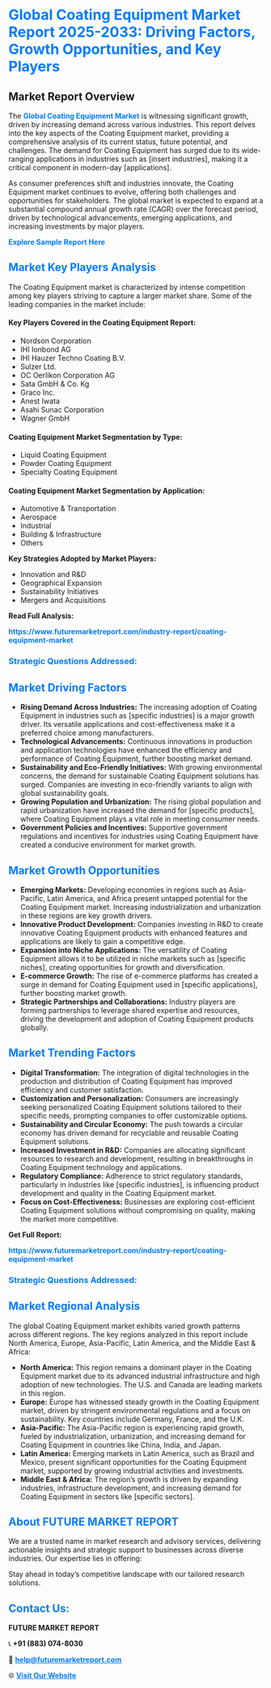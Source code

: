 <h1 style="color: #007BFF;">Global Coating Equipment Market Report 2025-2033: Driving Factors, Growth Opportunities, and Key Players</h1>

<section id="overview">
<h2>Market Report Overview</h2>
<p>The <a href="https://www.futuremarketreport.com/industry-report/coating-equipment-market" style="color: #007BFF; text-decoration: none;"><strong>Global Coating Equipment Market</strong></a> is witnessing significant growth, driven by increasing demand across various industries. This report delves into the key aspects of the Coating Equipment market, providing a comprehensive analysis of its current status, future potential, and challenges. The demand for Coating Equipment has surged due to its wide-ranging applications in industries such as [insert industries], making it a critical component in modern-day [applications].</p>
<p>As consumer preferences shift and industries innovate, the Coating Equipment market continues to evolve, offering both challenges and opportunities for stakeholders. The global market is expected to expand at a substantial compound annual growth rate (CAGR) over the forecast period, driven by technological advancements, emerging applications, and increasing investments by major players.</p>
</section>

<section id="overview">
<p><a href="https://www.futuremarketreport.com/request-sample/reportId=103649" style="color: #007BFF; text-decoration: none;"><strong>Explore Sample Report Here</strong></a></p>
</section>

<section id="key-players">
<h2 style="color: #007BFF;">Market Key Players Analysis</h2>
<p>The Coating Equipment market is characterized by intense competition among key players striving to capture a larger market share. Some of the leading companies in the market include:</p>
<h4>Key Players Covered in the Coating Equipment Report:</h4>
<ul><li>Nordson Corporation</li><li>IHI Ionbond AG</li><li>IHI Hauzer Techno Coating B.V.</li><li>Sulzer Ltd.</li><li>OC Oerlikon Corporation AG</li><li>Sata GmbH &amp; Co. Kg</li><li>Graco Inc.</li><li>Anest Iwata</li><li>Asahi Sunac Corporation</li><li>Wagner GmbH</li></ul>
<h4>Coating Equipment Market Segmentation by Type:</h4>
<ul><li>Liquid Coating Equipment</li><li>Powder Coating Equipment</li><li>Specialty Coating Equipment</li></ul>

<h4>Coating Equipment Market Segmentation by Application:</h4>
<ul><li>Automotive &amp; Transportation</li><li>Aerospace</li><li>Industrial</li><li>Building &amp; Infrastructure</li><li>Others</li></ul>
<p><strong>Key Strategies Adopted by Market Players:</strong></p>
<ul>
<li>Innovation and R&D</li>
<li>Geographical Expansion</li>
<li>Sustainability Initiatives</li>
<li>Mergers and Acquisitions</li>
</ul>
</section>

<section>
<p><strong>Read Full Analysis: </strong></p><a href="https://www.futuremarketreport.com/industry-report/coating-equipment-market" style="color: #007BFF; text-decoration: none;"><strong>https://www.futuremarketreport.com/industry-report/coating-equipment-market</strong></a>
<h3 style="color: #007BFF;">Strategic Questions Addressed:</h3>
</section>

<section id="driving-factors">
<h2 style="color: #007BFF;">Market Driving Factors</h2>
<ul>
<li><strong>Rising Demand Across Industries:</strong> The increasing adoption of Coating Equipment in industries such as [specific industries] is a major growth driver. Its versatile applications and cost-effectiveness make it a preferred choice among manufacturers.</li>
<li><strong>Technological Advancements:</strong> Continuous innovations in production and application technologies have enhanced the efficiency and performance of Coating Equipment, further boosting market demand.</li>
<li><strong>Sustainability and Eco-Friendly Initiatives:</strong> With growing environmental concerns, the demand for sustainable Coating Equipment solutions has surged. Companies are investing in eco-friendly variants to align with global sustainability goals.</li>
<li><strong>Growing Population and Urbanization:</strong> The rising global population and rapid urbanization have increased the demand for [specific products], where Coating Equipment plays a vital role in meeting consumer needs.</li>
<li><strong>Government Policies and Incentives:</strong> Supportive government regulations and incentives for industries using Coating Equipment have created a conducive environment for market growth.</li>
</ul>
</section>

<section id="growth-opportunities">
<h2 style="color: #007BFF;">Market Growth Opportunities</h2>
<ul>
<li><strong>Emerging Markets:</strong> Developing economies in regions such as Asia-Pacific, Latin America, and Africa present untapped potential for the Coating Equipment market. Increasing industrialization and urbanization in these regions are key growth drivers.</li>
<li><strong>Innovative Product Development:</strong> Companies investing in R&D to create innovative Coating Equipment products with enhanced features and applications are likely to gain a competitive edge.</li>
<li><strong>Expansion into Niche Applications:</strong> The versatility of Coating Equipment allows it to be utilized in niche markets such as [specific niches], creating opportunities for growth and diversification.</li>
<li><strong>E-commerce Growth:</strong> The rise of e-commerce platforms has created a surge in demand for Coating Equipment used in [specific applications], further boosting market growth.</li>
<li><strong>Strategic Partnerships and Collaborations:</strong> Industry players are forming partnerships to leverage shared expertise and resources, driving the development and adoption of Coating Equipment products globally.</li>
</ul>
</section>

<section id="trending-factors">
<h2 style="color: #007BFF;">Market Trending Factors</h2>
<ul>
<li><strong>Digital Transformation:</strong> The integration of digital technologies in the production and distribution of Coating Equipment has improved efficiency and customer satisfaction.</li>
<li><strong>Customization and Personalization:</strong> Consumers are increasingly seeking personalized Coating Equipment solutions tailored to their specific needs, prompting companies to offer customizable options.</li>
<li><strong>Sustainability and Circular Economy:</strong> The push towards a circular economy has driven demand for recyclable and reusable Coating Equipment solutions.</li>
<li><strong>Increased Investment in R&D:</strong> Companies are allocating significant resources to research and development, resulting in breakthroughs in Coating Equipment technology and applications.</li>
<li><strong>Regulatory Compliance:</strong> Adherence to strict regulatory standards, particularly in industries like [specific industries], is influencing product development and quality in the Coating Equipment market.</li>
<li><strong>Focus on Cost-Effectiveness:</strong> Businesses are exploring cost-efficient Coating Equipment solutions without compromising on quality, making the market more competitive.</li>
</ul>
</section>

<section>
<p><strong>Get Full Report: </strong></p><a href="https://www.futuremarketreport.com/industry-report/coating-equipment-market" style="color: #007BFF; text-decoration: none;"><strong>https://www.futuremarketreport.com/industry-report/coating-equipment-market</strong></a>
<h3 style="color: #007BFF;">Strategic Questions Addressed:</h3>
</section>


<section id="regional-analysis">
<h2 style="color: #007BFF;">Market Regional Analysis</h2>
<p>The global Coating Equipment market exhibits varied growth patterns across different regions. The key regions analyzed in this report include North America, Europe, Asia-Pacific, Latin America, and the Middle East & Africa:</p>
<ul>
<li><strong>North America:</strong> This region remains a dominant player in the Coating Equipment market due to its advanced industrial infrastructure and high adoption of new technologies. The U.S. and Canada are leading markets in this region.</li>
<li><strong>Europe:</strong> Europe has witnessed steady growth in the Coating Equipment market, driven by stringent environmental regulations and a focus on sustainability. Key countries include Germany, France, and the U.K.</li>
<li><strong>Asia-Pacific:</strong> The Asia-Pacific region is experiencing rapid growth, fueled by industrialization, urbanization, and increasing demand for Coating Equipment in countries like China, India, and Japan.</li>
<li><strong>Latin America:</strong> Emerging markets in Latin America, such as Brazil and Mexico, present significant opportunities for the Coating Equipment market, supported by growing industrial activities and investments.</li>
<li><strong>Middle East & Africa:</strong> The region’s growth is driven by expanding industries, infrastructure development, and increasing demand for Coating Equipment in sectors like [specific sectors].</li>
</ul>
</section>

<footer>
<h2 style="color: #007BFF;">About FUTURE MARKET REPORT</h2>
<p>We are a trusted name in market research and advisory services, delivering actionable insights and strategic support to businesses across diverse industries. Our expertise lies in offering:</p>

<p>Stay ahead in today’s competitive landscape with our tailored research solutions.</p>

<h2 style="color: #007BFF;">Contact Us:</h2>
<p><strong>FUTURE MARKET REPORT</strong></p>
<p>📞 <strong>+91 (883) 074-8030</strong></p>
<p>📧 <strong><a href="mailto:help@futuremarketreport.com" style="color: #007BFF;">help@futuremarketreport.com</a></strong></p>
<p>🌐 <strong><a href="https://www.futuremarketreport.com/" style="color: #007BFF;">Visit Our Website</a></strong></p>
</footer>